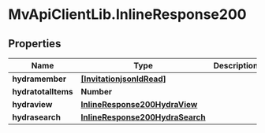 # MvApiClientLib.InlineResponse200

## Properties

Name | Type | Description | Notes
------------ | ------------- | ------------- | -------------
**hydramember** | [**[InvitationjsonldRead]**](InvitationjsonldRead.md) |  | 
**hydratotalItems** | **Number** |  | [optional] 
**hydraview** | [**InlineResponse200HydraView**](InlineResponse200HydraView.md) |  | [optional] 
**hydrasearch** | [**InlineResponse200HydraSearch**](InlineResponse200HydraSearch.md) |  | [optional] 


